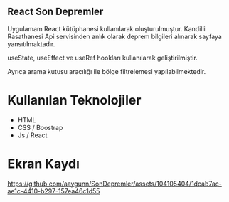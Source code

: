 ## React Son Depremler

Uygulamam React kütüphanesi kullanılarak oluşturulmuştur. Kandilli Rasathanesi Api servisinden
anlık olarak deprem bilgileri alınarak sayfaya yansıtılmaktadır.

useState, useEffect ve useRef hookları kullanılarak geliştirilmiştir.

Ayrıca arama kutusu aracılığı ile bölge filtrelemesi yapılabilmektedir.

# Kullanılan Teknolojiler

- HTML
- CSS / Boostrap
- Js / React

# Ekran Kaydı



https://github.com/aaygunn/SonDepremler/assets/104105404/1dcab7ac-ae1c-4410-b297-157ea46c1d55

